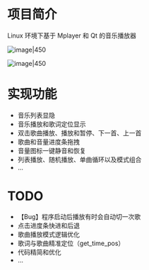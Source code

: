 # 项目简介
Linux 环境下基于 Mplayer 和 Qt 的音乐播放器

![image|450](https://github.com/likemuuxi/music_player/assets/85612715/7b534a48-0700-45a4-bcfc-b914bbc8aee6)


![image|450](https://github.com/likemuuxi/music_player/assets/85612715/2e7e1a9c-f17c-449e-8366-90cb35dd336e)

# 实现功能
- 音乐列表显隐
- 音乐播放和歌词定位显示
- 双击歌曲播放、播放和暂停、下一首、上一首
- 歌曲和音量进度条拖拽
- 音量图标一键静音和恢复
- 列表播放、随机播放、单曲循环以及模式组合
- ...
# TODO
- 【Bug】程序启动后播放有时会自动切一次歌
- 点击进度条快进和后退
- 歌曲播放模式逻辑优化
- 歌词与歌曲精准定位（get_time_pos）
- 代码精简和优化
- ...
